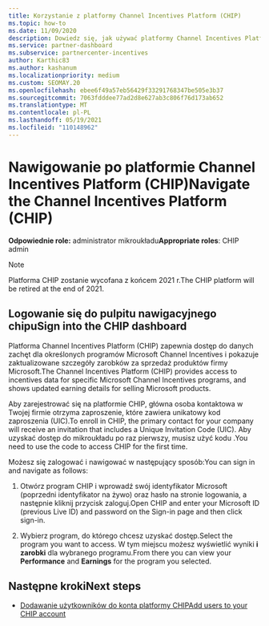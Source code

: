 ```yaml
---
title: Korzystanie z platformy Channel Incentives Platform (CHIP)
ms.topic: how-to
ms.date: 11/09/2020
description: Dowiedz się, jak używać platformy Channel Incentives Platform (CHIP) do pracy z zachętami. Pamiętaj, że ta platforma zostanie wycofana pod koniec 2021 r.
ms.service: partner-dashboard
ms.subservice: partnercenter-incentives
author: Karthic83
ms.author: kashanum
ms.localizationpriority: medium
ms.custom: SEOMAY.20
ms.openlocfilehash: ebee6f49a57eb56429f33291768347be505e3b37
ms.sourcegitcommit: 7063fdddee77ad2d8e627ab3c806f76d173ab652
ms.translationtype: MT
ms.contentlocale: pl-PL
ms.lasthandoff: 05/19/2021
ms.locfileid: "110148962"
---
```

# <a name="navigate-the-channel-incentives-platform-chip"></a><span data-ttu-id="625e8-104">Nawigowanie po platformie Channel Incentives Platform (CHIP)</span><span class="sxs-lookup"><span data-stu-id="625e8-104">Navigate the Channel Incentives Platform (CHIP)</span></span>

<span data-ttu-id="625e8-105">**Odpowiednie role:** administrator mikroukładu</span><span class="sxs-lookup"><span data-stu-id="625e8-105">**Appropriate roles**: CHIP admin</span></span>

>[!NOTE]
><span data-ttu-id="625e8-106">Platforma CHIP zostanie wycofana z końcem 2021 r.</span><span class="sxs-lookup"><span data-stu-id="625e8-106">The CHIP platform will be retired at the end of 2021.</span></span>

## <a name="sign-into-the-chip-dashboard"></a><span data-ttu-id="625e8-107">Logowanie się do pulpitu nawigacyjnego chipu</span><span class="sxs-lookup"><span data-stu-id="625e8-107">Sign into the CHIP dashboard</span></span>

<span data-ttu-id="625e8-108">Platforma Channel Incentives Platform (CHIP) zapewnia dostęp do danych zachęt dla określonych programów Microsoft Channel Incentives i pokazuje zaktualizowane szczegóły zarobków za sprzedaż produktów firmy Microsoft.</span><span class="sxs-lookup"><span data-stu-id="625e8-108">The Channel Incentives Platform (CHIP) provides access to incentives data for specific Microsoft Channel Incentives programs, and shows updated earning details for selling Microsoft products.</span></span>

<span data-ttu-id="625e8-109">Aby zarejestrować się na platformie CHIP, główna osoba kontaktowa w Twojej firmie otrzyma zaproszenie, które zawiera unikatowy kod zaproszenia (UIC).</span><span class="sxs-lookup"><span data-stu-id="625e8-109">To enroll in CHIP, the primary contact for your company will receive an invitation that includes a Unique Invitation Code (UIC).</span></span> <span data-ttu-id="625e8-110">Aby uzyskać dostęp do mikroukładu po raz pierwszy, musisz użyć kodu .</span><span class="sxs-lookup"><span data-stu-id="625e8-110">You need to use the code to access CHIP for the first time.</span></span>


<span data-ttu-id="625e8-111">Możesz się zalogować i nawigować w następujący sposób:</span><span class="sxs-lookup"><span data-stu-id="625e8-111">You can sign in and navigate as follows:</span></span>

1. <span data-ttu-id="625e8-112">Otwórz program CHIP i wprowadź swój identyfikator Microsoft (poprzedni identyfikator na żywo) oraz hasło na stronie logowania, a następnie kliknij przycisk zaloguj.</span><span class="sxs-lookup"><span data-stu-id="625e8-112">Open CHIP and enter your Microsoft ID (previous Live ID) and password on the Sign-in page and then click sign-in.</span></span>
 
1. <span data-ttu-id="625e8-113">Wybierz program, do którego chcesz uzyskać dostęp.</span><span class="sxs-lookup"><span data-stu-id="625e8-113">Select the program you want to access.</span></span>
<span data-ttu-id="625e8-114">W tym miejscu możesz wyświetlić wyniki **i** **zarobki** dla wybranego programu.</span><span class="sxs-lookup"><span data-stu-id="625e8-114">From there you can view your **Performance** and **Earnings** for the program you selected.</span></span> 

## <a name="next-steps"></a><span data-ttu-id="625e8-115">Następne kroki</span><span class="sxs-lookup"><span data-stu-id="625e8-115">Next steps</span></span>

- [<span data-ttu-id="625e8-116">Dodawanie użytkowników do konta platformy CHIP</span><span class="sxs-lookup"><span data-stu-id="625e8-116">Add users to your CHIP account</span></span>](chip-users.md)